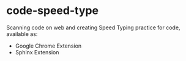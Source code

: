 # code-speed-type
Scanning code on web and creating Speed Typing practice for code, available as:
- Google Chrome Extension
- Sphinx Extension

